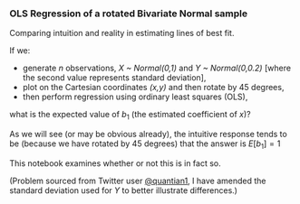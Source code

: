 ### OLS Regression of a rotated Bivariate Normal sample
Comparing intuition and reality in estimating lines of best fit.

If we:
- generate *n* observations, *X ~ Normal(0,1)* and *Y ~ Normal(0,0.2)* [where the second value represents standard deviation], 
- plot on the Cartesian coordinates *(x,y)* and then rotate by 45 degrees, 
- then perform regression using ordinary least squares (OLS),  

what is the expected value of $b_1$ (the estimated coefficient of *x*)?

As we will see (or may be obvious already), the intuitive response tends to be (because we have rotated by 45 degrees) that the answer is $E[b_1]=1$

This notebook examines whether or not this is in fact so.

(Problem sourced from Twitter user [@quantian1], I have amended the standard deviation used for $Y$ to better illustrate differences.)

[@quantian1]: https://twitter.com/quantian1/status/1673358773178585091?s=20
